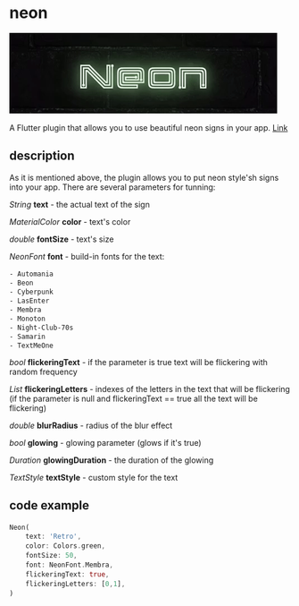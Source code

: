 # neon

![Neon](neon.gif)

A Flutter plugin that allows you to use beautiful neon signs in your app.
[Link](https://pub.dev/packages/neon)

## description

As it is mentioned above, the plugin allows you to put neon style'sh signs into your app.
There are several parameters for tunning:

*String* **text** - the actual text of the sign

*MaterialColor* **color** - text's color

*double* **fontSize** - text's size

*NeonFont* **font** - build-in fonts for the text:

    - Automania
    - Beon
    - Cyberpunk
    - LasEnter
    - Membra
    - Monoton
    - Night-Club-70s
    - Samarin
    - TextMeOne

*bool* **flickeringText** - if the parameter is true text will be flickering with random frequency

*List<int>* **flickeringLetters** - indexes of the letters in the text that will be flickering (if the parameter is null and flickeringText == true all the text will be flickering)

*double* **blurRadius** - radius of the blur effect

*bool* **glowing** - glowing parameter (glows if it's true)

*Duration* **glowingDuration** - the duration of the glowing

*TextStyle* **textStyle** - custom style for the text

## code example

```dart
Neon(
    text: 'Retro',
    color: Colors.green,
    fontSize: 50,
    font: NeonFont.Membra,
    flickeringText: true,
    flickeringLetters: [0,1],
)
```